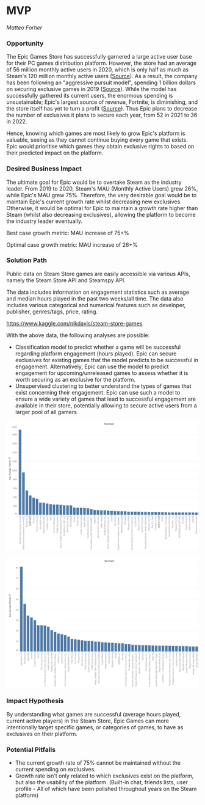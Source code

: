 # MVP

*Matteo Fortier*

### Opportunity

The Epic Games Store has successfully garnered a large active user base for their PC games distribution platform. However, the store had an average of 56 million monthly active users in 2020, which is only half as much as Steam's 120 million monthly active users ([Source](https://backlinko.com/steam-users)). As a result, the company has been following an "aggressive pursuit model", spending 1 billion dollars on securing exclusive games in 2019 ([Source](https://www.pcgamer.com/uk/epic-games-has-spent-at-least-dollar1-billion-on-exclusives/)). While the model has successfully gathered its current users, the enormous spending is unsustainable; Epic's largest source of revenue, Fortnite, is diminishing, and the store itself has yet to turn a profit ([Source](https://www.ign.com/articles/fortnite-made-9-billion-in-two-years-while-epic-games-store-has-yet-to-turn-a-profit)). Thus Epic plans to decrease the number of exclusives it plans to secure each year, from 52 in 2021 to 36 in 2022. 

Hence, knowing which games are most likely to grow Epic's platform is valuable, seeing as they cannot continue buying every game that exists. Epic would prioritise which games they obtain exclusive rights to based on their predicted impact on the platform. 

### Desired Business Impact

The ultimate goal for Epic would be to overtake Steam as the industry leader. From 2019 to 2020, Steam's MAU (Monthly Active Users) grew 26%, while Epic's MAU grew 75%. Therefore, the very desirable goal would be to maintain Epic's current growth rate whilst decreasing new exclusives. Otherwise, it would be optimal for Epic to maintain a growth rate higher than Steam (whilst also decreasing exclusives), allowing the platform to become the industry leader eventually.

Best case growth metric: MAU increase of 75+%

Optimal case growth metric: MAU increase of 26+%

### Solution Path

Public data on Steam Store games are easily accessible via various APIs, namely the Steam Store API and Steamspy API. 

The data includes information on engagement statistics such as average and median hours played in the past two weeks/all time. The data also includes various categorical and numerical features such as developer, publisher, genres/tags, price, rating. 

https://www.kaggle.com/nikdavis/steam-store-games

With the above data, the following analyses are possible:

- Classification model to predict whether a game will be successful regarding platform engagement (hours played). Epic can secure exclusives for existing games that the model predicts to be successful in engagement. Alternatively, Epic can use the model to predict engagement for upcoming/unreleased games to assess whether it is worth securing as an exclusive for the platform. 
- Unsupervised clustering to better understand the types of games that exist concerning their engagement. Epic can use such a model to ensure a wide variety of games that lead to successful engagement are available in their store, potentially allowing to secure active users from a larger pool of all gamers. 

![figure 1](</figure 1.png>)

![figure 2](</figure 2.png>)

### Impact Hypothesis

By understanding what games are successful (average hours played, current active players) in the Steam Store, Epic Games can more intentionally target specific games, or categories of games, to have as exclusives on their platform.

### Potential Pitfalls

- The current growth rate of 75% cannot be maintained without the current spending on exclusives. 
- Growth rate isn't only related to which exclusives exist on the platform, but also the usability of the platform. (Built-in chat, friends lists, user profile - All of which have been polished throughout years on the Steam platform)
